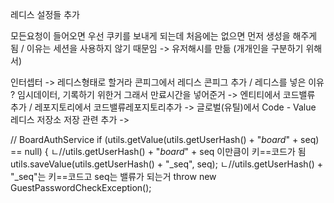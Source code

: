 레디스 설정들 추가

모든요청이 들어오면 우선 쿠키를 보내게 되는데
처음에는 없으면 먼저 생성을 해주게 됨 / 이유는 세션을 사용하지 않기 때문임
-> 유저해시를 만듦 (개개인을 구분하기 위해서)

인터셉터 -> 레디스형태로 할거라 콘피그에서 레디스 콘피그 추가
/ 레디스를 넣은 이유 ? 임시데이터, 기록하기 위한거 그래서 만료시간을 넣어준거 ->
엔티티에서 코드밸류 추가 / 레포지토리에서 코드밸류레포지토리추가 -> 
글로벌(유틸)에서 Code - Value 레디스 저장소 저장 관련 추가 ->

// BoardAuthService
if (utils.getValue(utils.getUserHash() + "_board_" + seq) == null) {
ㄴ//utils.getUserHash() + "_board_" + seq 이만큼이 키==코드가 됨
utils.saveValue(utils.getUserHash() + "_seq", seq);
ㄴ//utils.getUserHash() + "_seq"는 키==코드고 seq는 밸류가 되는거
throw new GuestPasswordCheckException();
